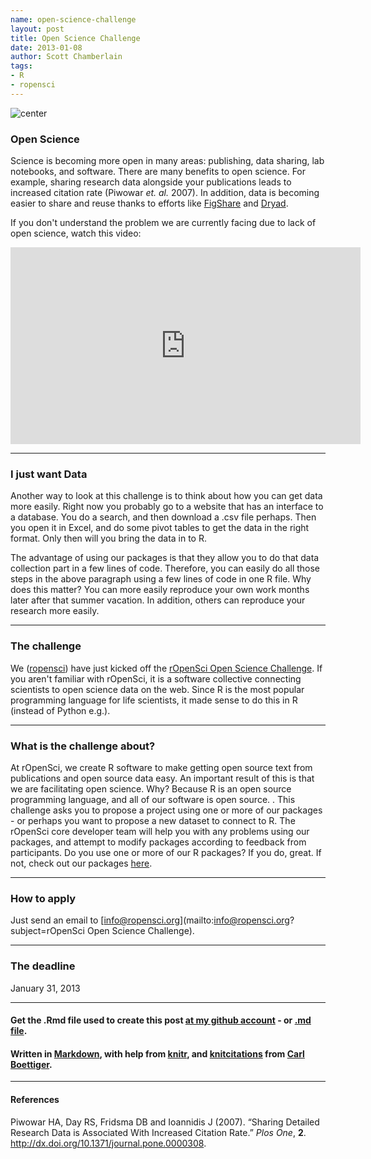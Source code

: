 ```yaml
---
name: open-science-challenge
layout: post
title: Open Science Challenge
date: 2013-01-08
author: Scott Chamberlain
tags: 
- R
- ropensci
---
```


![center](http://schamberlain.github.com/img/ropensci_main.png)

### __Open Science__

Science is becoming more open in many areas: publishing, data sharing, lab notebooks, and software. There are many benefits to open science. For example, sharing research data alongside your publications leads to increased citation rate (Piwowar _et. al._ 2007). In addition, data is becoming easier to share and reuse thanks to efforts like [FigShare](http://figshare.com/) and [Dryad](http://datadryad.org/). 

If you don't understand the problem we are currently facing due to lack of open science, watch this video:

<iframe width="560" height="315" src="http://www.youtube.com/embed/N2zK3sAtr-4" frameborder="0" allowfullscreen></iframe>

***************

### __I just want Data__

Another way to look at this challenge is to think about how you can get data more easily. Right now you probably go to a website that has an interface to a database. You do a search, and then download a .csv file perhaps. Then you open it in Excel, and do some pivot tables to get the data in the right format. Only then will you bring the data in to R. 

The advantage of using our packages is that they allow you to do that data collection part in a few lines of code. Therefore, you can easily do all those steps in the above paragraph using a few lines of code in one R file. Why does this matter? You can more easily reproduce your own work months later after that summer vacation. In addition, others can reproduce your research more easily. 

***************

### __The challenge__

We ([ropensci](http://ropensci.org/)) have just kicked off the [rOpenSci Open Science Challenge](http://ropensci.org/open-science-challenge/). If you aren't familiar with rOpenSci, it is a software collective connecting scientists to open science data on the web. Since R is the most popular programming language for life scientists, it made sense to do this in R (instead of Python e.g.). 

***************

### __What is the challenge about?__

At rOpenSci, we create R software to make getting open source text from publications and open source data easy. An important result of this is that we are facilitating open science. Why? Because R is an open source programming language, and all of our software is open source. . This challenge asks you to propose a project using one or more of our packages - or perhaps you want to propose a new dataset to connect to R. The rOpenSci core developer team will help you with any problems using our packages, and attempt to modify packages according to feedback from participants. Do you use one or more of our R packages? If you do, great. If not, check out our packages [here](http://ropensci.org/packages/index.html). 

***************

### __How to apply__ 

Just send an email to [info@ropensci.org](mailto:info@ropensci.org?subject=rOpenSci Open Science Challenge). 

***************

### __The deadline__ 

January 31, 2013

***************

#### Get the .Rmd file used to create this post [at my github account](https://github.com/SChamberlain/scott/blob/gh-pages/_drafts/2013-01-08-open-science-challenge.Rmd) - or [.md file](https://github.com/SChamberlain/scott/blob/gh-pages/_posts/2013-01-08-open-science-challenge.md).

#### Written in [Markdown](http://daringfireball.net/projects/markdown/), with help from [knitr](http://yihui.name/knitr/), and [knitcitations](https://github.com/cboettig/knitcitations) from [Carl Boettiger](http://www.carlboettiger.info/).

***************

#### References
<p>Piwowar HA, Day RS, Fridsma DB and Ioannidis J (2007).
&ldquo;Sharing Detailed Research Data is Associated With Increased Citation Rate.&rdquo;
<EM>Plos One</EM>, <B>2</B>.
<a href="http://dx.doi.org/10.1371/journal.pone.0000308">http://dx.doi.org/10.1371/journal.pone.0000308</a>.

